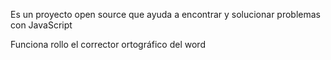 Es un proyecto open source que ayuda a encontrar y solucionar problemas con JavaScript

Funciona rollo el corrector ortográfico del word